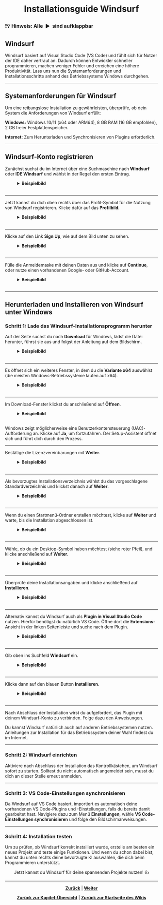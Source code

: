 # <p align="center">Installationsguide Windsurf</p>

<h3>❗💡 Hinweis: Alle&nbsp;&nbsp;▶&nbsp;&nbsp;sind aufklappbar</h3>

## Windsurf


Windsurf basiert auf Visual Studio Code (VS Code) und fühlt sich für Nutzer der IDE daher vertraut an. Dadurch können Entwickler schneller programmieren, machen weniger Fehler und erreichen eine höhere Produktivität. Lass uns nun die Systemanforderungen und Installationsschritte anhand des Betriebssystems Windows durchgehen.


---


## Systemanforderungen für Windsurf


Um eine reibungslose Installation zu gewährleisten, überprüfe, ob dein System die Anforderungen von Windsurf erfüllt:

**Windows:** Windows 10/11 (x64 oder ARM64), 8 GB RAM (16 GB empfohlen), 2 GB freier Festplattenspeicher.

**Internet:** Zum Herunterladen und Synchronisieren von Plugins erforderlich.


---


## Windsurf-Konto registrieren

Zunächst suchst du im Internet über eine Suchmaschine nach **Windsurf** oder **IDE Windsurf** und wählst in der Regel den ersten Eintrag.

<div style="margin-left: 40px;"><details><summary><strong>Beispielbild</strong></summary>
<img src="../../../../../images/windsurf_bilder/1windsurfhp.png" alt="Windsurf googlen">
</details></div><br>

---

Jetzt kannst du dich oben rechts über das Profil-Symbol für die Nutzung von Windsurf registrieren. Klicke dafür auf das **Profilbild**.

<div style="margin-left: 40px;"><details><summary><strong>Beispielbild</strong></summary>
<img src="../../../../../images/windsurf_bilder/2windsurfregi.png" alt="Windsurf registrieren">
</details></div><br>

---

Klicke auf den Link **Sign Up**, wie auf dem Bild unten zu sehen.

<div style="margin-left: 40px;"><details><summary><strong>Beispielbild</strong></summary>
<img src="../../../../../images/windsurf_bilder/3windsurfeingabe.png" alt="Daten eingeben">
</details></div><br>

---

Fülle die Anmeldemaske mit deinen Daten aus und klicke auf **Continue**, oder nutze einen vorhandenen Google- oder GitHub-Account.

<div style="margin-left: 40px;"><details><summary><strong>Beispielbild</strong></summary>
<img src="../../../../../images/windsurf_bilder/4windsurfcreatacc.png" alt="Account erstellen">
</details></div><br>

---

## Herunterladen und Installieren von Windsurf unter Windows


### Schritt 1: Lade das Windsurf-Installationsprogramm herunter

Auf der Seite suchst du nach **Download** für Windows, lädst die Datei herunter, führst sie aus und folgst der Anleitung auf dem Bildschirm.

<div style="margin-left: 40px;"><details><summary><strong>Beispielbild</strong></summary>
<img src="../../../../../images/windsurf_bilder/5windsurfdl.png" alt="Windsurf downloaden">
</details></div><br>

---

Es öffnet sich ein weiteres Fenster, in dem du die **Variante x64** auswählst (die meisten Windows-Betriebssysteme laufen auf x64).

<div style="margin-left: 40px;"><details><summary><strong>Beispielbild</strong></summary>
<img src="../../../../../images/windsurf_bilder/6windsurfx64.png" alt="Windsurf x64 auswählen">
</details></div><br>

---

Im Download-Fenster klickst du anschließend auf **Öffnen**.

<div style="margin-left: 40px;"><details><summary><strong>Beispielbild</strong></summary>
<img src="../../../../../images/windsurf_bilder/7windsurfdloeffnen.png" alt="Windsurf downloaden bestätigen">
</details></div><br>

Windows zeigt möglicherweise eine Benutzerkontensteuerung (UAC)-Aufforderung an. Klicke auf **Ja**, um fortzufahren. Der Setup-Assistent öffnet sich und führt dich durch den Prozess.

---

Bestätige die Lizenzvereinbarungen mit **Weiter**.

<div style="margin-left: 40px;"><details><summary><strong>Beispielbild</strong></summary>
<img src="../../../../../images/windsurf_bilder/8windsurflizenz.png" alt="Windsurf Lizenzvereinbarungen">
</details></div><br>

---

Als bevorzugtes Installationsverzeichnis wählst du das vorgeschlagene Standardverzeichnis und klickst danach auf **Weiter**.

<div style="margin-left: 40px;"><details><summary><strong>Beispielbild</strong></summary>
<img src="../../../../../images/windsurf_bilder/9windsurfziel.png" alt="Windsurf Installationspfad">
</details></div><br>

---

Wenn du einen Startmenü-Ordner erstellen möchtest, klicke auf **Weiter** und warte, bis die Installation abgeschlossen ist.

<div style="margin-left: 40px;"><details><summary><strong>Beispielbild</strong></summary>
<img src="../../../../../images/windsurf_bilder/10windsurfStartm.png" alt="Windsurf Startmenü">
</details></div><br>

---

Wähle, ob du ein Desktop-Symbol haben möchtest (siehe roter Pfeil), und klicke anschließend auf **Weiter**.

<div style="margin-left: 40px;"><details><summary><strong>Beispielbild</strong></summary>
<img src="../../../../../images/windsurf_bilder/9bwindsurfdesktop.png" alt="Windsurf Desktop Symbol">
</details></div><br>

---

Überprüfe deine Installationsangaben und klicke anschließend auf **Installieren**.

<div style="margin-left: 40px;"><details><summary><strong>Beispielbild</strong></summary>
<img src="../../../../../images/windsurf_bilder/12windsurfinstall.png" alt="Windsurf Installieren">
</details></div><br>

---

Alternativ kannst du Windsurf auch als **Plugin in Visual Studio Code** nutzen. Hierfür benötigst du natürlich VS Code. Öffne dort die **Extensions**-Ansicht in der linken Seitenleiste und suche nach dem Plugin.

<div style="margin-left: 40px;"><details><summary><strong>Beispielbild</strong></summary>
<img src="../../../../../images/windsurf_bilder/13windsurfext.png" alt="Windsurf Extensions">
</details></div><br>

---

Gib oben ins Suchfeld **Windsurf** ein.

<div style="margin-left: 40px;"><details><summary><strong>Beispielbild</strong></summary>
<img src="../../../../../images/windsurf_bilder/14windsurfext2.png" alt="Windsurf Extensions">
</details></div><br>

---

Klicke dann auf den blauen Button **Installieren**.

<div style="margin-left: 40px;"><details><summary><strong>Beispielbild</strong></summary>
<img src="../../../../../images/windsurf_bilder/15windsurfplug.png" alt="Windsurf Plugin">
</details></div><br>

---

Nach Abschluss der Installation wirst du aufgefordert, das Plugin mit deinem Windsurf-Konto zu verbinden. Folge dazu den Anweisungen.

Du kannst Windsurf natürlich auch auf anderen Betriebssystemen nutzen. Anleitungen zur Installation für das Betriebssystem deiner Wahl findest du im Internet.

---

### Schritt 2: Windsurf einrichten

Aktiviere nach Abschluss der Installation das Kontrollkästchen, um Windsurf sofort zu starten. Solltest du nicht automatisch angemeldet sein, musst du dich an dieser Stelle erneut anmelden.

---

### Schritt 3: VS Code-Einstellungen synchronisieren

Da Windsurf auf VS Code basiert, importiert es automatisch deine vorhandenen VS Code-Plugins und -Einstellungen, falls du bereits damit gearbeitet hast. Navigiere dazu zum Menü **Einstellungen**, wähle **VS Code-Einstellungen synchronisieren** und folge den Bildschirmanweisungen.

---

### Schritt 4: Installation testen

Um zu prüfen, ob Windsurf korrekt installiert wurde, erstelle am besten ein neues Projekt und teste einige Funktionen. Und wenn du schon dabei bist, kannst du unten rechts deine bevorzugte KI auswählen, die dich beim Programmieren unterstützt.

<p align="center">Jetzt kannst du Windsurf für deine spannenden Projekte nutzen! 👍</p>

---

<p align="center">
<a href="/docs/04-tools/04-windsurf/01-ueberblick/README.md"><strong>Zurück</strong></a> | <a href="/docs/04-tools/04-windsurf/01-ueberblick/02-api_anbindungen_und_externe_modelle/README.md"><strong>Weiter</strong></a>
</p>

<p align="center">
<a href="/docs/04-tools/04-windsurf/README.md/#dieses-thema-beinhaltet-folgende-kapitel"><strong>Zurück zur Kapitel-Übersicht</strong></a> | <a href="/docs/00-willkommen/README.md"><strong>Zurück zur Startseite des Wikis</strong></a>
</p>
